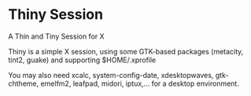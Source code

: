 Thiny Session
=============

A Thin and Tiny Session for X

Thiny is a simple X session, using some GTK-based packages (metacity, tint2, guake) and supporting $HOME/.xprofile

You may also need xcalc, system-config-date, xdesktopwaves, gtk-chtheme, emelfm2, leafpad, midori, iptux,... for a desktop environment.
